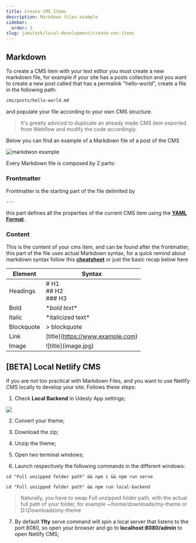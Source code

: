 ```yaml
---
title: Create CMS Items
description: Markdown files example
sidebar:
  order: 3
slug: jamstack/local-development/create-cms-items
---
```


## Markdown
To create a CMS item with your text editor you must create a new markdown file, for example if your site has a posts collection and you want to create a new post called that has a permalink "hello-world", create a file in the following path:

```bash
cms/posts/hello-world.md
```

and populate your file according to your own CMS structure. 

> It's greatly adviced to duplicate an already made CMS item exported from Webflow and modify the code accordingly.


Below you can find an example of a Markdown file of a post of the CMS

![markdwon example](/images/frontmatter-example.png)

Every Markdown file is composed by 2 parts:

### Frontmatter

Frontmatter is the starting part of the file delimited by 

```bash
---
```

this part defines all the properties of the current CMS item using the [**YAML Format**](https://yaml.org/).

### Content

This is the content of your cms item, and can be found after the frontmatter, this part of the file uses actual Markdown syntax, for a quick remind about markdown syntax follow this [**cheatsheet**](https://www.markdownguide.org/cheat-sheet/) or just the basic recap below here


| Element | Syntax |
| ----------- | ----------- |
| Headings | # H1 </br> ## H2 </br> ### H3|
| Bold | \**bold text** |
| Italic | \*italicized text* |
| Blockquote | \> blockquote |	
| Link | \[title](https://www.example.com) |
| Image | \!\[title](image.jpg) |



## \[BETA] Local Netlify CMS

If you are not too practical with Markdown Files, and you want to use Netlify CMS locally to develop your site. Follows these steps:


1. Check **Local Backend** in Udesly App settings;

![](/images/local-backend-setting.png)

2. Convert your theme;

3. Download the zip;

4. Unzip the theme;

5. Open two terminal windows;

6. Launch respectively the following commands in the different windows:

```
cd "Full unzipped folder path" && npm i && npm run serve
```

```
cd "Full unzipped folder path" && npm run local-backend
```

> Naturally, you have to swap Full unzipped folder path, with the actual full path of your folder, for example ~/home/downloads/my-theme or D:\\Downloads\my-theme

7. By default **11ty** serve command will spin a local server that listens to the port 8080, so open your browser and go to **localhost:8080/admin** to open Netlify CMS;
